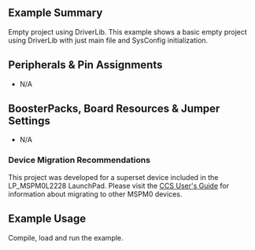 ## Example Summary

Empty project using DriverLib.
This example shows a basic empty project using DriverLib with just main file
and SysConfig initialization.

## Peripherals & Pin Assignments

- N/A

## BoosterPacks, Board Resources & Jumper Settings

- N/A


### Device Migration Recommendations
This project was developed for a superset device included in the LP_MSPM0L2228 LaunchPad. Please
visit the [CCS User's Guide](https://software-dl.ti.com/msp430/esd/MSPM0-SDK/latest/docs/english/tools/ccs_ide_guide/doc_guide/doc_guide-srcs/ccs_ide_guide.html#non-sysconfig-compatible-project-migration)
for information about migrating to other MSPM0 devices.

## Example Usage

Compile, load and run the example.
